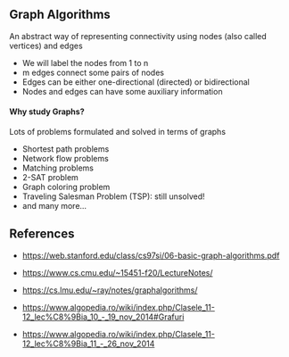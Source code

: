 ## Graph Algorithms

An abstract way of representing connectivity using nodes (also
called vertices) and edges
- We will label the nodes from 1 to n
- m edges connect some pairs of nodes
- Edges can be either one-directional (directed) or bidirectional
- Nodes and edges can have some auxiliary information

#### Why study Graphs?

Lots of problems formulated and solved in terms of graphs
- Shortest path problems
- Network flow problems
- Matching problems
- 2-SAT problem
- Graph coloring problem
- Traveling Salesman Problem (TSP): still unsolved!
- and many more...

## References

- https://web.stanford.edu/class/cs97si/06-basic-graph-algorithms.pdf

- https://www.cs.cmu.edu/~15451-f20/LectureNotes/

- https://cs.lmu.edu/~ray/notes/graphalgorithms/

- https://www.algopedia.ro/wiki/index.php/Clasele_11-12_lec%C8%9Bia_10_-_19_nov_2014#Grafuri

- https://www.algopedia.ro/wiki/index.php/Clasele_11-12_lec%C8%9Bia_11_-_26_nov_2014
